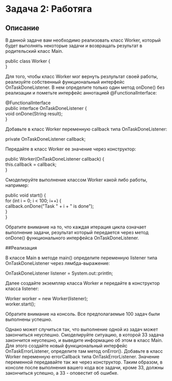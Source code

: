 # Задача 2: Работяга
## Описание
В данной задаче вам необходимо реализовать класс Worker, который будет выполнять некоторые задачи и возвращать результат в родительский класс Main.

public class Worker {  
}

Для того, чтобы класс Worker мог вернуть резлультат своей работы, реализуйте собственный функциональный интерфейс OnTaskDoneListener. В нем определите только один метод onDone() без реализации и пометьте интерфейс аннотацией @FunctionalInterface:  

@FunctionalInterface  
public interface OnTaskDoneListener {  
    void onDone(String result);  
}

Добавьте в класс Worker переменную callback типа OnTaskDoneListener:

private OnTaskDoneListener callback;

Передайте в класс Worker ее значение через конструктор:

public Worker(OnTaskDoneListener callback) {  
    this.callback = callback;  
}

Смоделируйте выполнение классом Worker какой либо работы, например:

public void start() {  
    for (int i = 0; i < 100; i++) {  
        callback.onDone("Task " + i + " is done");  
    }  
}  

Обратите внимание на то, что каждая итерация цикла означает выполнение задачи, результат который передается через метод onDone() функционального интерфейса OnTaskDoneListener.

##Реализация

В классе Main в методе main() определите переменную listener типа OnTaskDoneListener через лямбда-выражение:

OnTaskDoneListener listener = System.out::println;

Далее создайте экземпляр класса Worker и передайте в конструктор класса listener:

Worker worker = new Worker(listener);  
worker.start();

Обратите внимание на консоль. Все предполагаемые 100 задач были выполнены успешно.

Однако может случиться так, что выполнение одной из задач может закончиться неуспешно. Смоделируйте ситуацию, в которой 33 задача закончится неуспешно, и выведите информацию об этом в класс Main. Для этого создайте новый функциональный интерфейс OnTaskErrorListener, определите там метод onError(). Добавьте в класс Worker переменную errorCallback типа OnTaskErrorListener. Значение переменной передавайте так же через конструктор. Таким образом, в консоле после выполнения вашего кода все задачи, кроме 33, должны закончиться успешно, а 33 - оповестит об ошибке.